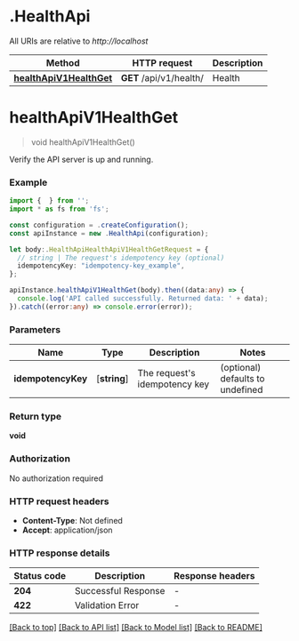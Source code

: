 # .HealthApi

All URIs are relative to *http://localhost*

Method | HTTP request | Description
------------- | ------------- | -------------
[**healthApiV1HealthGet**](HealthApi.md#healthApiV1HealthGet) | **GET** /api/v1/health/ | Health


# **healthApiV1HealthGet**
> void healthApiV1HealthGet()

Verify the API server is up and running.

### Example


```typescript
import {  } from '';
import * as fs from 'fs';

const configuration = .createConfiguration();
const apiInstance = new .HealthApi(configuration);

let body:.HealthApiHealthApiV1HealthGetRequest = {
  // string | The request's idempotency key (optional)
  idempotencyKey: "idempotency-key_example",
};

apiInstance.healthApiV1HealthGet(body).then((data:any) => {
  console.log('API called successfully. Returned data: ' + data);
}).catch((error:any) => console.error(error));
```


### Parameters

Name | Type | Description  | Notes
------------- | ------------- | ------------- | -------------
 **idempotencyKey** | [**string**] | The request&#39;s idempotency key | (optional) defaults to undefined


### Return type

**void**

### Authorization

No authorization required

### HTTP request headers

 - **Content-Type**: Not defined
 - **Accept**: application/json


### HTTP response details
| Status code | Description | Response headers |
|-------------|-------------|------------------|
**204** | Successful Response |  -  |
**422** | Validation Error |  -  |

[[Back to top]](#) [[Back to API list]](README.md#documentation-for-api-endpoints) [[Back to Model list]](README.md#documentation-for-models) [[Back to README]](README.md)


